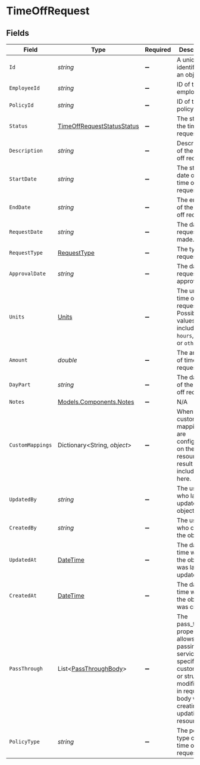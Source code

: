 # TimeOffRequest


## Fields

| Field                                                                                                                                                   | Type                                                                                                                                                    | Required                                                                                                                                                | Description                                                                                                                                             | Example                                                                                                                                                 |
| ------------------------------------------------------------------------------------------------------------------------------------------------------- | ------------------------------------------------------------------------------------------------------------------------------------------------------- | ------------------------------------------------------------------------------------------------------------------------------------------------------- | ------------------------------------------------------------------------------------------------------------------------------------------------------- | ------------------------------------------------------------------------------------------------------------------------------------------------------- |
| `Id`                                                                                                                                                    | *string*                                                                                                                                                | :heavy_minus_sign:                                                                                                                                      | A unique identifier for an object.                                                                                                                      | 12345                                                                                                                                                   |
| `EmployeeId`                                                                                                                                            | *string*                                                                                                                                                | :heavy_minus_sign:                                                                                                                                      | ID of the employee                                                                                                                                      | 12345                                                                                                                                                   |
| `PolicyId`                                                                                                                                              | *string*                                                                                                                                                | :heavy_minus_sign:                                                                                                                                      | ID of the policy                                                                                                                                        | 12345                                                                                                                                                   |
| `Status`                                                                                                                                                | [TimeOffRequestStatusStatus](../../Models/Components/TimeOffRequestStatusStatus.md)                                                                     | :heavy_minus_sign:                                                                                                                                      | The status of the time off request.                                                                                                                     | approved                                                                                                                                                |
| `Description`                                                                                                                                           | *string*                                                                                                                                                | :heavy_minus_sign:                                                                                                                                      | Description of the time off request.                                                                                                                    | Enjoying some sun.                                                                                                                                      |
| `StartDate`                                                                                                                                             | *string*                                                                                                                                                | :heavy_minus_sign:                                                                                                                                      | The start date of the time off request.                                                                                                                 | 2022-04-01                                                                                                                                              |
| `EndDate`                                                                                                                                               | *string*                                                                                                                                                | :heavy_minus_sign:                                                                                                                                      | The end date of the time off request.                                                                                                                   | 2022-04-01                                                                                                                                              |
| `RequestDate`                                                                                                                                           | *string*                                                                                                                                                | :heavy_minus_sign:                                                                                                                                      | The date the request was made.                                                                                                                          | 2022-03-21                                                                                                                                              |
| `RequestType`                                                                                                                                           | [RequestType](../../Models/Components/RequestType.md)                                                                                                   | :heavy_minus_sign:                                                                                                                                      | The type of request                                                                                                                                     | vacation                                                                                                                                                |
| `ApprovalDate`                                                                                                                                          | *string*                                                                                                                                                | :heavy_minus_sign:                                                                                                                                      | The date the request was approved                                                                                                                       | 2022-03-21                                                                                                                                              |
| `Units`                                                                                                                                                 | [Units](../../Models/Components/Units.md)                                                                                                               | :heavy_minus_sign:                                                                                                                                      | The unit of time off requested. Possible values include: `hours`, `days`, or `other`.                                                                   | hours                                                                                                                                                   |
| `Amount`                                                                                                                                                | *double*                                                                                                                                                | :heavy_minus_sign:                                                                                                                                      | The amount of time off requested.                                                                                                                       | 3.5                                                                                                                                                     |
| `DayPart`                                                                                                                                               | *string*                                                                                                                                                | :heavy_minus_sign:                                                                                                                                      | The day part of the time off request.                                                                                                                   | morning                                                                                                                                                 |
| `Notes`                                                                                                                                                 | [Models.Components.Notes](../../Models/Components/Notes.md)                                                                                             | :heavy_minus_sign:                                                                                                                                      | N/A                                                                                                                                                     |                                                                                                                                                         |
| `CustomMappings`                                                                                                                                        | Dictionary<String, *object*>                                                                                                                            | :heavy_minus_sign:                                                                                                                                      | When custom mappings are configured on the resource, the result is included here.                                                                       |                                                                                                                                                         |
| `UpdatedBy`                                                                                                                                             | *string*                                                                                                                                                | :heavy_minus_sign:                                                                                                                                      | The user who last updated the object.                                                                                                                   | 12345                                                                                                                                                   |
| `CreatedBy`                                                                                                                                             | *string*                                                                                                                                                | :heavy_minus_sign:                                                                                                                                      | The user who created the object.                                                                                                                        | 12345                                                                                                                                                   |
| `UpdatedAt`                                                                                                                                             | [DateTime](https://learn.microsoft.com/en-us/dotnet/api/system.datetime?view=net-5.0)                                                                   | :heavy_minus_sign:                                                                                                                                      | The date and time when the object was last updated.                                                                                                     | 2020-09-30T07:43:32.000Z                                                                                                                                |
| `CreatedAt`                                                                                                                                             | [DateTime](https://learn.microsoft.com/en-us/dotnet/api/system.datetime?view=net-5.0)                                                                   | :heavy_minus_sign:                                                                                                                                      | The date and time when the object was created.                                                                                                          | 2020-09-30T07:43:32.000Z                                                                                                                                |
| `PassThrough`                                                                                                                                           | List<[PassThroughBody](../../Models/Components/PassThroughBody.md)>                                                                                     | :heavy_minus_sign:                                                                                                                                      | The pass_through property allows passing service-specific, custom data or structured modifications in request body when creating or updating resources. |                                                                                                                                                         |
| `PolicyType`                                                                                                                                            | *string*                                                                                                                                                | :heavy_minus_sign:                                                                                                                                      | The policy type of the time off request                                                                                                                 | sick                                                                                                                                                    |